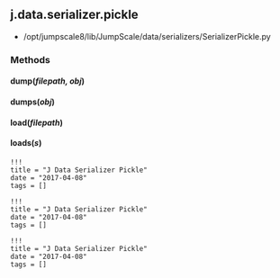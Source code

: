 <!-- toc -->
## j.data.serializer.pickle

- /opt/jumpscale8/lib/JumpScale/data/serializers/SerializerPickle.py

### Methods

#### dump(*filepath, obj*) 

#### dumps(*obj*) 

#### load(*filepath*) 

#### loads(*s*) 


```
!!!
title = "J Data Serializer Pickle"
date = "2017-04-08"
tags = []
```

```
!!!
title = "J Data Serializer Pickle"
date = "2017-04-08"
tags = []
```

```
!!!
title = "J Data Serializer Pickle"
date = "2017-04-08"
tags = []
```
